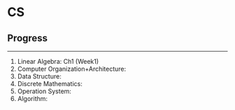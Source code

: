 # CS
## Progress
---
1. Linear Algebra:
	Ch1 (Week1)
2. Computer Organization+Architecture:
3. Data Structure:
4. Discrete Mathematics:
5. Operation System:
6. Algorithm: 